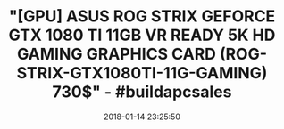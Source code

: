 ---
title: >-
  "[GPU] ASUS ROG STRIX GEFORCE GTX 1080 TI 11GB VR READY 5K HD GAMING GRAPHICS
  CARD (ROG-STRIX-GTX1080TI-11G-GAMING) 730$" - #buildapcsales
name: >-
  ASUS ROG STRIX GeForce GTX 1080 TI 11GB VR Ready 5K HD Gaming Graphics Card
  (ROG-STRIX-GTX1080TI-11G-GAMING)
date: '2018-01-14 23:25:50'
buy_now: >-
  https://www.amazon.com/STRIX-GeForce-Gaming-Graphics-ROG-STRIX-GTX1080TI-11G-GAMING/dp/B06XY25VTC?psc=1&SubscriptionId=AKIAIA5RBQIWQVTCUEUQ&tag=coldcutdeals-20&linkCode=xm2&camp=2025&creative=165953&creativeASIN=B06XY25VTC
description_markdown: >+
  ASUS ROG STRIX GeForce GTX 1080 TI 11GB VR Ready 5K HD Gaming Graphics Card
  (ROG-STRIX-GTX1080TI-11G-GAMING)

    - 1632 MHz Boost Clock (OC Mode) featuring 11GB GDDR5X 352-bit memory, 3584 CUDA cores, and 11GB Frame Buffer

    - ASUS Aura Sync RGB lighting with additional 4-pin RGB header provides a nearly endless spectrum of colors with the ability to synchronize effects across an ever-expanding ecosystem of ASUS Aura Sync enabled products

    - MaxContact plus Auto-Extreme manufacturing technology delivers 2X more GPU to heatsink contact for increased cooling efficiency and premium quality aerospace-grade Super Alloy Power II components

    - Patented wing-blade 0dB fans with FanConnect II maximizes cooling performance using three axial fans to deliver 105% more air pressure and dual 4-pin headers for referencing chassis fans to GPU temperatures

    - GPU Tweak II makes monitoring performance and streaming easier than ever, featuring Game Booster and a free 1-year premium license of XSplit Gamecaster

    - Supports the latest DirectXTM 12 and GeForce gaming features while delivering a maximum resolution of 7680 x 4320 for the ultimate 5K gaming experience

    - 5K Gaming and VR Ready with 2x HDMI 2.0, 2x DisplayPort 1.4, and 1x DVI port to simultaneously connect your VR headset and up to 4 monitors

tweet_id_str: '952683202035974144'
price: $789.99
you_save: ''
asin: B06XY25VTC
image: 'https://images-na.ssl-images-amazon.com/images/I/51tSPgs6UPL.jpg'

---